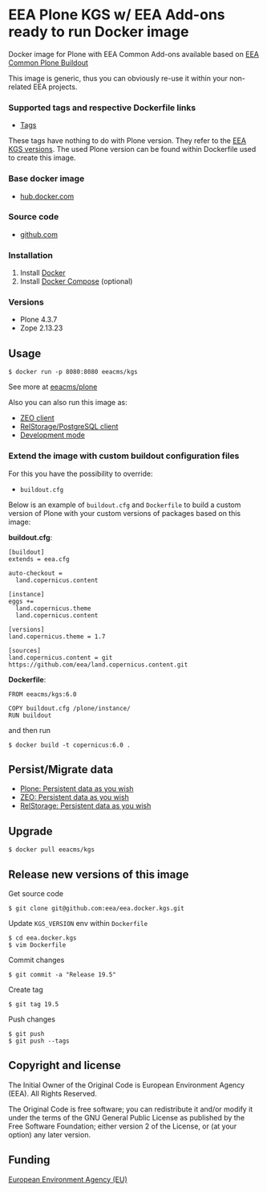 # EEA Plone KGS w/ EEA Add-ons ready to run Docker image

Docker image for Plone with EEA Common Add-ons available based on
[EEA Common Plone Buildout](https://github.com/eea/eea.plonebuildout.core)

This image is generic, thus you can obviously re-use it within
your non-related EEA projects.

### Supported tags and respective Dockerfile links

  - [Tags](https://hub.docker.com/r/eeacms/kgs/tags/)

These tags have nothing to do with Plone version. They refer to the
[EEA KGS versions](https://github.com/eea/eea.plonebuildout.core/tree/master/buildout-configs/kgs).
The used Plone version can be found within Dockerfile used to create this image.

### Base docker image

 - [hub.docker.com](https://hub.docker.com/r/eeacms/kgs/)

### Source code

  - [github.com](http://github.com/eea/eea.docker.kgs)

### Installation

1. Install [Docker](https://www.docker.com/)
2. Install [Docker Compose](https://docs.docker.com/compose/) (optional)

### Versions

* Plone 4.3.7
* Zope  2.13.23

## Usage

    $ docker run -p 8080:8080 eeacms/kgs

See more at [eeacms/plone](https://github.com/eea/eea.docker.plone)

Also you can also run this image as:

* [ZEO client](https://github.com/eea/eea.docker.kgs/tree/master/examples/zeoclient/README.md)
* [RelStorage/PostgreSQL client](https://github.com/eea/eea.docker.kgs/tree/master/examples/relstorage/README.md)
* [Development mode](https://github.com/eea/eea.docker.kgs/tree/master/examples/develop/README.md)

### Extend the image with custom buildout configuration files

For this you have the possibility to override:

* `buildout.cfg`

Below is an example of `buildout.cfg` and `Dockerfile` to build a custom version
of Plone with your custom versions of packages based on this image:

**buildout.cfg**:

    [buildout]
    extends = eea.cfg

    auto-checkout =
      land.copernicus.content

    [instance]
    eggs +=
      land.copernicus.theme
      land.copernicus.content

    [versions]
    land.copernicus.theme = 1.7

    [sources]
    land.copernicus.content = git https://github.com/eea/land.copernicus.content.git

**Dockerfile**:

    FROM eeacms/kgs:6.0

    COPY buildout.cfg /plone/instance/
    RUN buildout

and then run

    $ docker build -t copernicus:6.0 .


## Persist/Migrate data

* [Plone: Persistent data as you wish](https://github.com/eea/eea.docker.plone#persistent-data-as-you-wish)
* [ZEO: Persistent data as you wish](https://github.com/eea/eea.docker.zeoserver#persistent-data-as-you-wish)
* [RelStorage: Persistent data as you wish](https://github.com/eea/eea.docker.postgres#persistent-data-as-you-wish)

## Upgrade

    $ docker pull eeacms/kgs


## Release new versions of this image

Get source code

    $ git clone git@github.com:eea/eea.docker.kgs.git

Update `KGS_VERSION` env within `Dockerfile`

    $ cd eea.docker.kgs
    $ vim Dockerfile

Commit changes

    $ git commit -a "Release 19.5"

Create tag

    $ git tag 19.5

Push changes

    $ git push
    $ git push --tags


## Copyright and license

The Initial Owner of the Original Code is European Environment Agency (EEA).
All Rights Reserved.

The Original Code is free software;
you can redistribute it and/or modify it under the terms of the GNU
General Public License as published by the Free Software Foundation;
either version 2 of the License, or (at your option) any later
version.

## Funding

[European Environment Agency (EU)](http://eea.europa.eu)
